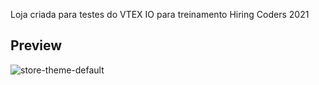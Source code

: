 Loja criada para testes do VTEX IO para treinamento Hiring Coders 2021

## Preview
![store-theme-default](https://user-images.githubusercontent.com/1354492/63937047-e8d81c80-ca37-11e9-86fc-61e88847bbfb.png)

